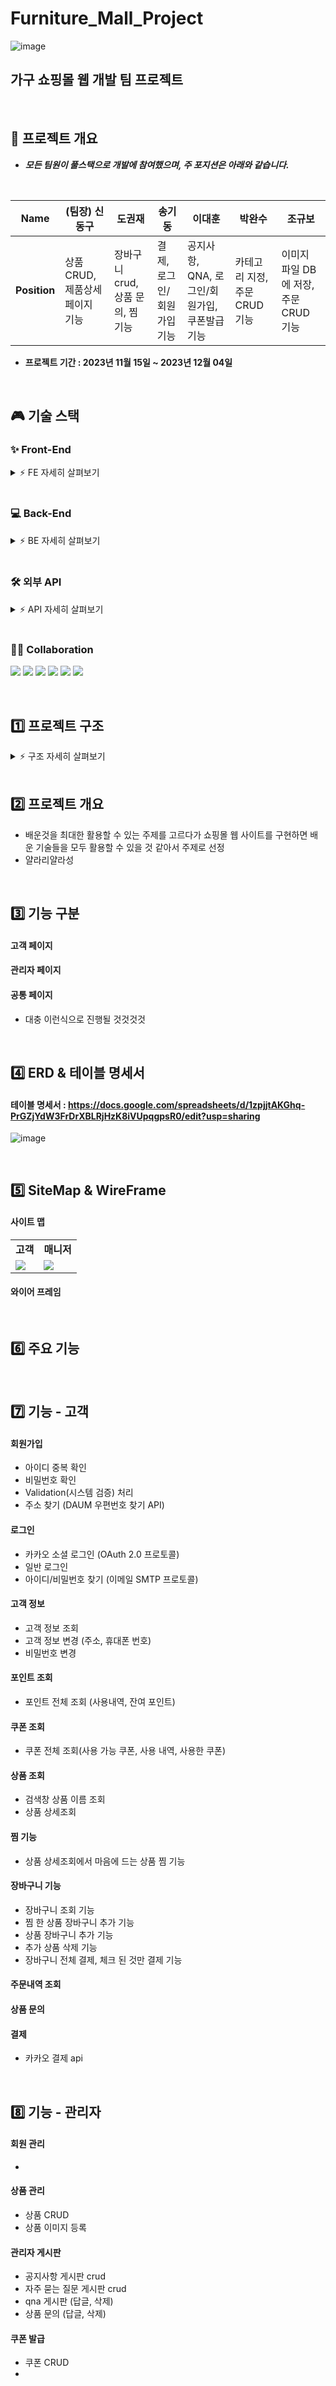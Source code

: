 # Furniture_Mall_Project
![image](https://github.com/shsh99/Furniture_Mall_Project/assets/134079624/e345ed1e-88a5-473d-8a52-389513e7d75a)



## 가구 쇼핑몰 웹 개발 팀 프로젝트 

<br>

## 🚀 프로젝트 개요
- ***모든 팀원이 풀스택으로 개발에 참여했으며, 주 포지션은 아래와 같습니다.***
<br>

|   Name   |(팀장) 신동구  | 도권재 | 송기동 | 이대훈 | 박완수 | 조규보 |
| :------: | --- | --- | --- | --- | --- |--- |
| **Position** |상품 CRUD, 제품상세페이지 기능 |장바구니 crud, 상품 문의, 찜 기능 |결제, 로그인/회원가입 기능 |공지사항, QNA, 로그인/회원가입, 쿠폰발급 기능 |카테고리 지정, 주문 CRUD 기능 |이미지 파일 DB에 저장, 주문 CRUD 기능 |


- **프로젝트 기간 : 2023년 11월 15일 ~ 2023년 12월 04일**


<br>

## 🎮 기술 스택

### ✨ Front-End

<details>
    <summary>⚡️ FE 자세히 살펴보기</summary>
    <br>
    <ul>
        <li>bootstrap : 5.0 </li>
        <li>HTML5 </li>
        <li>CSS3 </li>
        <li>JavaScript :  </li>
        <li>TypeScript :  </li>
        <li>React :  </li>
       
    </ul>
</details>

  <br>

### 💻 Back-End

<details>
      <summary>⚡️ BE 자세히 살펴보기</summary>
      <br>
      <ul>
          <li>springboot : 2.7.17  </li>
          <li>SQL : </li>
          <li>jdk : 11.0.20  </li>
          <li>java : 11  </li>
<!--           <li>lombok </li>
          <li>MyBatis </li> -->
          <li>JSP </li>
<!--           <li>BCrypt HASH </li>
          <li>Apache Tomcat : 9.0 </li> -->
      </ul>
  </details>
  
  <br>
  
### 🛠 외부 API

<details>
      <summary>⚡️ API 자세히 살펴보기</summary>
      <br>
      <ul>
<!--           <li>카카오 소셜 로그인 API (OAuth 2.0 프로토콜)</li>
          <li>카카오페이 API</li>
          <li>이메일 전송 API (네이버 SMTP 프로토콜)</li>
          <li>구글 맵 API</li>
          <li>CoolSMS API</li>
          <li>DAUM 우편번호 찾기 API</li>
          <li>국가 코드 OPEN API</li> -->
      </ul>
</details>

  <br>


### 🙌🏻 Collaboration
<img src="https://img.shields.io/badge/JavaScript-F7DF1E?style=flat&logo=Jira&logoColor=white"/> <img src="https://img.shields.io/badge/SpringBoot-6DB33F?style=flat&logo=Slack&logoColor=white"/> <img src="https://img.shields.io/badge/Github-181717?style=flat&logo=Github&logoColor=white"/> <img src="https://img.shields.io/badge/SQL-4479A1?style=flat&logo=Notion&logoColor=white"/> <img 
src="https://img.shields.io/badge/CSS3-1572B6?style=flat&logo=Notion&logoColor=white"/> <img src="https://img.shields.io/badge/HTML5-E34F26?style=flat&logo=Notion&logoColor=white"/>


<br>

## 1️⃣ 프로젝트 구조

<details>
    <summary>⚡️ 구조 자세히 살펴보기</summary> 
</details>

<br>

## 2️⃣ 프로젝트 개요
- 배운것을 최대한 활용할 수 있는 주제를 고르다가 쇼핑몰 웹 사이트를 구현하면 배운 기술들을 모두 활용할 수 있을 것 같아서 주제로 선정
- 얄라리얄라성

<br>

## 3️⃣ 기능 구분

#### 고객 페이지

#### 관리자 페이지

#### 공통 페이지

- 대충 이런식으로 진행될 것것것것


<br>

## 4️⃣ ERD & 테이블 명세서
#### 테이블 명세서 : https://docs.google.com/spreadsheets/d/1zpjjtAKGhq-PrGZjYdW3FrDrXBLRjHzK8iVUpqgpsR0/edit?usp=sharing

![image](https://github.com/shsh99/Furniture_Mall_Project/assets/134079624/993b9038-335d-465f-b4d3-aeaf0915e5b9)


<br>

## 5️⃣ SiteMap & WireFrame

#### 사이트 맵
<table>
<tr>
 <td> <b>고객</b></td>
 <td> <b>매니저</b></td>
 </tr>
<tr>
<td><img src="https://github.com/shsh99/Furniture_Mall_Project/assets/134079624/7fa1b7e8-92e9-4b48-a465-645e02d84e1c"
        ></td>
<td><img src="https://github.com/shsh99/Furniture_Mall_Project/assets/134079624/d8a42127-feed-4696-a252-ccb1661669b1"
></td>
</tr>
</table>

#### 와이어 프레임

<br>

## 6️⃣ 주요 기능

<br>

## 7️⃣ 기능 - 고객

#### 회원가입
- 아이디 중복 확인
- 비밀번호 확인
- Validation(시스템 검증) 처리
- 주소 찾기 (DAUM 우편번호 찾기 API)

#### 로그인
- 카카오 소셜 로그인 (OAuth 2.0 프로토콜)
- 일반 로그인
- 아이디/비밀번호 찾기 (이메일 SMTP 프로토콜)

#### 고객 정보
- 고객 정보 조회
- 고객 정보 변경 (주소, 휴대폰 번호)
- 비밀번호 변경

#### 포인트 조회
- 포인트 전체 조회 (사용내역, 잔여 포인트)

#### 쿠폰 조회
- 쿠폰 전체 조회(사용 가능 쿠폰, 사용 내역, 사용한 쿠폰)

#### 상품 조회
- 검색창 상품 이름 조회
- 상품 상세조회

#### 찜 기능
- 상품 상세조회에서 마음에 드는 상품 찜 기능

#### 장바구니 기능
- 장바구니 조회 기능
- 찜 한 상품 장바구니 추가 기능
- 상품 장바구니 추가 기능
- 추가 상품 삭제 기능
- 장바구니 전체 결제, 체크 된 것만 결제 기능

#### 주문내역 조회

#### 상품 문의

#### 결제 
- 카카오 결제 api

<br>

## 8️⃣ 기능 - 관리자

#### 회원 관리
-

#### 상품 관리
- 상품 CRUD
- 상품 이미지 등록

#### 관리자 게시판
- 공지사항 게시판 crud
- 자주 묻는 질문 게시판 crud
- qna 게시판 (답글, 삭제)
- 상품 문의 (답글, 삭제)

#### 쿠폰 발급
- 쿠폰 CRUD
-

